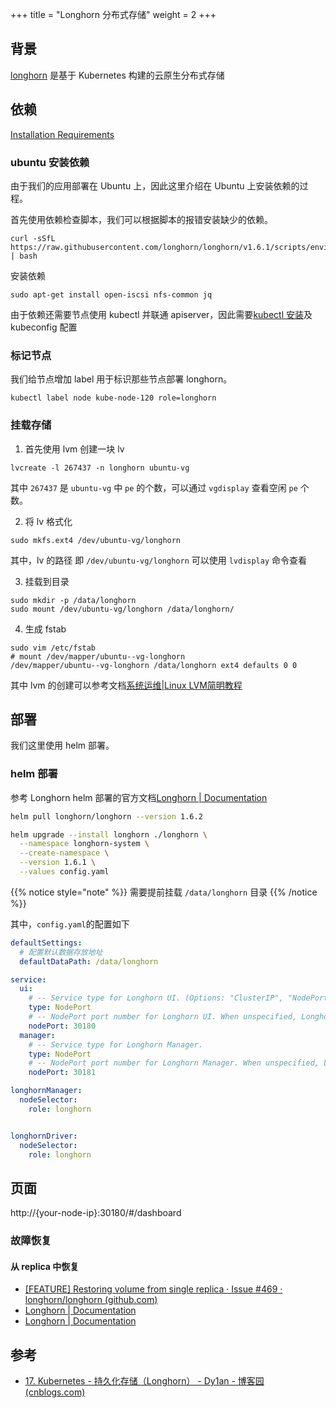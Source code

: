 +++
title = "Longhorn 分布式存储"
weight = 2
+++

## 背景

[longhorn](https://github.com/longhorn/longhorn?tab=readme-ov-file) 是基于 Kubernetes 构建的云原生分布式存储


## 依赖

[Installation Requirements](https://longhorn.io/docs/1.6.1/deploy/install/#installation-requirements)

### ubuntu 安装依赖

由于我们的应用部署在 Ubuntu 上，因此这里介绍在 Ubuntu 上安装依赖的过程。

首先使用依赖检查脚本，我们可以根据脚本的报错安装缺少的依赖。

```shell
curl -sSfL https://raw.githubusercontent.com/longhorn/longhorn/v1.6.1/scripts/environment_check.sh | bash
```

安装依赖

```shell
sudo apt-get install open-iscsi nfs-common jq
```

由于依赖还需要节点使用 kubectl 并联通 apiserver，因此需要[kubectl 安装](https://kubernetes.io/docs/tasks/tools/install-kubectl-linux/)及 kubeconfig 配置

### 标记节点

我们给节点增加 label 用于标识那些节点部署 longhorn。

```shell
kubectl label node kube-node-120 role=longhorn
```

### 挂载存储

1. 首先使用 lvm 创建一块 lv
```shell
lvcreate -l 267437 -n longhorn ubuntu-vg
```
其中 `267437` 是 `ubuntu-vg` 中 `pe` 的个数，可以通过 `vgdisplay` 查看空闲 `pe` 个数。

2. 将 lv 格式化
```shell
sudo mkfs.ext4 /dev/ubuntu-vg/longhorn
```

其中，lv 的路径 即 `/dev/ubuntu-vg/longhorn` 可以使用 `lvdisplay` 命令查看

3. 挂载到目录
```shell
sudo mkdir -p /data/longhorn
sudo mount /dev/ubuntu-vg/longhorn /data/longhorn/
```

4. 生成 fstab
```shell
sudo vim /etc/fstab
# mount /dev/mapper/ubuntu--vg-longhorn
/dev/mapper/ubuntu--vg-longhorn /data/longhorn ext4 defaults 0 0
```

其中 lvm 的创建可以参考文档[系统运维|Linux LVM简明教程](https://linux.cn/article-3218-1.html)

## 部署

我们这里使用 helm 部署。

### helm 部署

参考 Longhorn helm 部署的官方文档[Longhorn | Documentation](https://longhorn.io/docs/1.6.1/deploy/install/install-with-helm/)

```bash
helm pull longhorn/longhorn --version 1.6.2

helm upgrade --install longhorn ./longhorn \
  --namespace longhorn-system \
  --create-namespace \
  --version 1.6.1 \
  --values config.yaml
```



{{% notice style="note" %}}
需要提前挂载 `/data/longhorn` 目录
{{% /notice %}}

其中，`config.yaml`的配置如下
```yaml
defaultSettings:
  # 配置默认数据存放地址
  defaultDataPath: /data/longhorn

service:
  ui:
    # -- Service type for Longhorn UI. (Options: "ClusterIP", "NodePort", "LoadBalancer", "Rancher-Proxy")
    type: NodePort
    # -- NodePort port number for Longhorn UI. When unspecified, Longhorn selects a free port between 30000 and 32767.
    nodePort: 30180
  manager:
    # -- Service type for Longhorn Manager.
    type: NodePort
    # -- NodePort port number for Longhorn Manager. When unspecified, Longhorn selects a free port between 30000 and 32767.
    nodePort: 30181

longhornManager:
  nodeSelector:
    role: longhorn


longhornDriver:
  nodeSelector:
    role: longhorn
```

## 页面

http://{your-node-ip}:30180/#/dashboard

### 故障恢复

#### 从 replica 中恢复
- [[FEATURE] Restoring volume from single replica · Issue #469 · longhorn/longhorn (github.com)](https://github.com/longhorn/longhorn/issues/469)
- [Longhorn | Documentation](https://longhorn.io/docs/archives/1.1.1/advanced-resources/data-recovery/export-from-replica/)
- [Longhorn | Documentation](https://longhorn.io/docs/1.6.1/advanced-resources/data-recovery/export-from-replica/)

## 参考

- [17. Kubernetes - 持久化存储（Longhorn） - Dy1an - 博客园 (cnblogs.com)](https://www.cnblogs.com/Dy1an/p/17245825.html)
